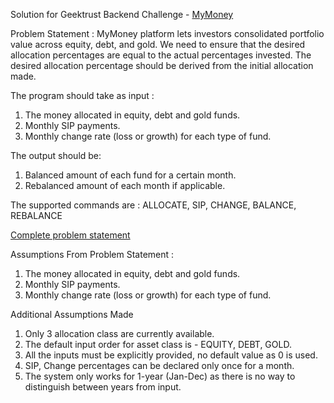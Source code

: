 Solution for Geektrust Backend Challenge - [MyMoney](https://www.geektrust.com/coding/detailed/my-money)

Problem Statement : 
MyMoney platform lets investors consolidated portfolio value across equity, debt, and gold. We need to ensure that the desired allocation percentages are equal to the actual percentages invested. The desired allocation percentage should be derived from the initial allocation made.

The program should take as input : 
1. The money allocated in equity, debt and gold funds.
2. Monthly SIP payments.
3. Monthly change rate (loss or growth) for each type of fund.


The output should be:
1. Balanced amount of each fund for a certain month.
2. Rebalanced amount of each month if applicable.


The supported commands are :
ALLOCATE, SIP, CHANGE, BALANCE, REBALANCE



[Complete problem statement](https://www.geektrust.com/coding/detailed/my-money)

Assumptions
From Problem Statement : 

1. The money allocated in equity, debt and gold funds.
2. Monthly SIP payments.
3. Monthly change rate (loss or growth) for each type of fund.
   
Additional Assumptions Made
1. Only 3 allocation class are currently available.
2. The default input order for asset class is - EQUITY, DEBT, GOLD.
3. All the inputs must be explicitly provided, no default value as 0 is used.
4. SIP, Change percentages can be declared only once for a month.
5. The system only works for 1-year (Jan-Dec) as there is no way to distinguish between years from input.
